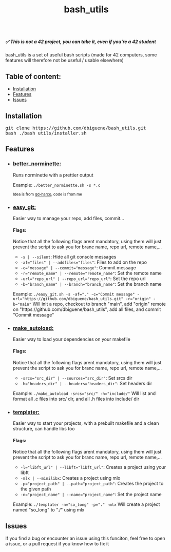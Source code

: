 <body>
	<header style="display: flex; align-items: center; justify-content: space-around">
		<h1>bash_utils</h1>
	</header>
	<h5>✅ This is not a 42 project, you can take it, even if you're a 42 student </h5>
	<p>bash_utils is a set of useful bash scripts (made for 42 computers, some features will therefore not be useful / usable elsewhere)</p>
	<h2>Table of content: </h2>
	<ul>
		<li><a href="#installation">Installation</a></li>
		<li><a href="#features">Features</a></li>
		<li><a href="#issues">Issues</a></li>
	</ul>
	<h2 id="installation">Installation</h2>
	<pre>git clone https://github.com/dbiguene/bash_utils.git
bash ./bash_utils/installer.sh</pre>
	<h2 id="features">Features</h2>
	<ul>
		<li><h3><a href="https://github.com/dbiguene/bash_utils/blob/main/better_norminette.sh">better_norminette:</a></h3>
			<p>Runs norminette with a prettier output</p>
			<p>Example: <code>./better_norminette.sh -s *.c</code></p>
			<small>Idea is from <a targer="_blank" href="https://github.com/gd-harco/">gd-harco</a>, code is from me</small>
		</li>
		<li><h3><a href="https://github.com/dbiguene/bash_utils/blob/main/easy_git.sh">easy_git:</a></h3>
			<p>Easier way to manage your repo, add files, commit...</p>
			<h4>Flags: </h4>
			<p>Notice that all the following flags arent mandatory, using them will just prevent the script to ask you for branc name, repo url, remote name,...</p>
			<ul>
				<li><code>-s | --silent</code>: Hide all git console messages</li>
				<li><code>-af="files" | --addfiles="files"</code>: Files to add on the repo</li>
				<li><code>-c="message" | --commit="message"</code>: Commit message</li>
				<li><code>-r="remote_name" | --remote="remote_name"</code>: Set the remote name</li>
				<li><code>-url="repo_url" | --repo_url="repo_url"</code>: Set the repo url</li>
				<li><code>-b="branch_name" | --branch="branch_name"</code>: Set the branch name</li>
			</ul>
			<p>Example: <code>./easy_git.sh -s -af="." -c="Commit message" -url="https://github.com/dbiguene/bash_utils.git" -r="origin" -b="main"</code> Will init a repo, checkout to branch "main", add "origin" remote on "https://github.com/dbiguene/bash_utils", add all files, and commit "Commit message"</p>
		</li>
		<li><h3><a href="https://github.com/dbiguene/bash_utils/blob/main/make_autoload.sh">make_autoload:</a></h3>
			<p>Easier way to load your dependencies on your makefile</p>
			<h4>Flags: </h4>
			<p>Notice that all the following flags arent mandatory, using them will just prevent the script to ask you for branc name, repo url, remote name,...</p>
			<ul>
				<li><code>-srcs="src_dir" | --sources="src_dir"</code>: Set srcs dir</li>
				<li><code>-h="headers_dir" | --headers="headers_dir"</code>: Set headers dir</li>
			</ul>
			<p>Example: <code>./make_autoload -srcs="src/" -h="include/"</code> Will list and format all .c files into src/ dir, and all .h files into include/ dir</p>
		</li>
		<li><h3><a href="https://github.com/dbiguene/bash_utils/blob/main/templater.sh">templater:</a></h3>
			<p>Easier way to start your projects, with a prebuilt makefile and a clean structure, can handle libs too</p>
			<h4>Flags: </h4>
			<p>Notice that all the following flags arent mandatory, using them will just prevent the script to ask you for branc name, repo url, remote name,...</p>
			<ul>
				<li><code>-l="libft_url" | --libft="libft_url"</code>: Creates a project using your libft</li>
				<li><code>-mlx | --minilibx</code>: Creates a project using mlx</li>
				<li><code>-p="project_path" | --path="project_path"</code>: Creates the project to the given path</li>
				<li><code>-n="project_name" | --name="project_name"</code>: Set the project name</li>
			</ul>
			<p>Example: <code>./templater -n="so_long" -p="." -mlx</code> Will create a project named "so_long" to "./" using mlx</p>
		</li>
	</ul>
	<h2 id="issues">Issues</h2>
	<p>If you find a bug or encounter an issue using this funciton, feel free to open a issue, or a pull request if you know how to fix it</p>
</body>
